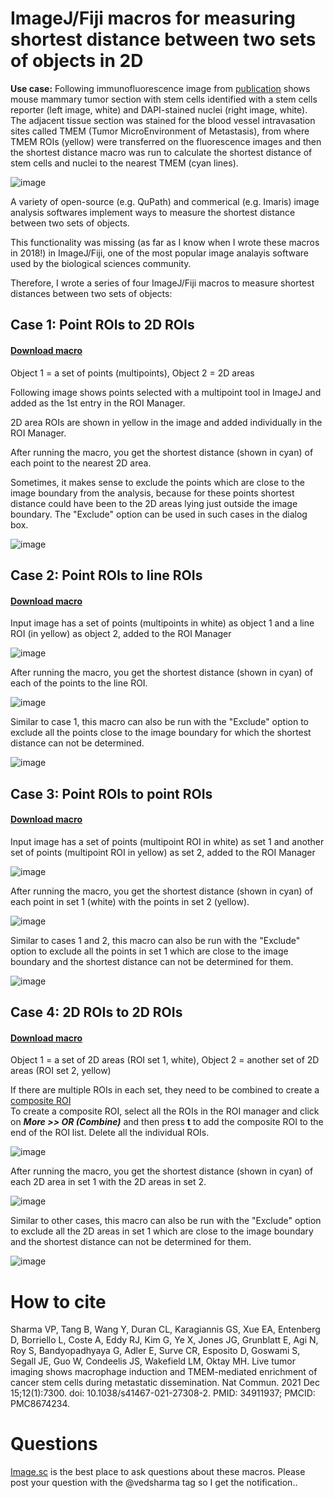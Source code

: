 # ImageJ/Fiji macros for measuring shortest distance between two sets of objects in 2D  
**Use case:** Following immunofluorescence image from [publication](https://www.nature.com/articles/s41467-021-27308-2) shows mouse mammary tumor section with stem cells identified with a stem cells reporter (left image, white) and DAPI-stained nuclei (right image, white). The adjacent tissue section was stained for the blood vessel intravasation sites called TMEM (Tumor MicroEnvironment of Metastasis), from where TMEM ROIs (yellow) were transferred on the fluorescence images and then the shortest distance macro was run to calculate the shortest distance of stem cells and nuclei to the nearest TMEM (cyan lines).  

![image](data/Distance_analysis_diagram.png)

A variety of open-source (e.g. QuPath) and commerical (e.g. Imaris) image analysis softwares implement ways to measure the shortest distance between two sets of objects. 

This functionality was missing (as far as I know when I wrote these macros in 2018!) in ImageJ/Fiji, one of the most popular image analayis software used by the biological sciences community.   

Therefore, I wrote a series of four ImageJ/Fiji macros to measure shortest distances between two sets of objects:

## Case 1: Point ROIs to 2D ROIs  
#### <a href="https://github.com/ved-sharma/Shortest_distance_between_objects/blob/a3988020a3cd070b212eb6c99545ef23601b0a0d/data/Shortest_distance%20points%20to%20areas_v04d.ijm" download>Download macro<a/>

Object 1 = a set of points (multipoints), Object 2 = 2D areas

Following image shows points selected with a multipoint tool in ImageJ and added as the 1st entry in the ROI Manager.

2D area ROIs are shown in yellow in the image and added individually in the ROI Manager.

After running the macro, you get the shortest distance (shown in cyan) of each point to the nearest 2D area.

Sometimes, it makes sense to exclude the points which are close to the image boundary from the analysis, because for these points shortest distance could have been to the 2D areas lying just outside the image boundary. The "Exclude" option can be used in such cases in the dialog box.

![image](data/point_to_2D_summary.png)

## Case 2: Point ROIs to line ROIs  
#### <a href="https://github.com/ved-sharma/Shortest_distance_between_objects/blob/18edeefa2a9812b590492c58d3df162bfc17f1d3/data/Shortest_distance%20points%20to%20lines_v01b.ijm" download>Download macro<a/> 

Input image has a set of points (multipoints in white) as object 1 and a line ROI (in yellow) as object 2, added to the ROI Manager  

![image](data/points_to_lines_ss_input.png)

After running the macro, you get the shortest distance (shown in cyan) of each of the points to the line ROI.  

![image](data/points_to_lines_ss_output1.png)

Similar to case 1, this macro can also be run with the "Exclude" option to exclude all the points close to the image boundary for which the shortest distance can not be determined.  

![image](data/points_to_lines_ss_output2.png)

## Case 3: Point ROIs to point ROIs  
#### <a href="https://github.com/ved-sharma/Shortest_distance_between_objects/blob/b85ff5343963e2bb42f489bd06e1d0ac7d65a37d/data/Shortest_distance%20points%20to%20points_v01b.ijm" download>Download macro<a/> 

Input image has a set of points (multipoint ROI in white) as set 1 and another set of points (multipoint ROI in yellow) as set 2, added to the ROI Manager  

![image](data/points_to_points_ss_input.png)

After running the macro, you get the shortest distance (shown in cyan) of each point in set 1 (white) with the points in set 2 (yellow). 

![image](data/points_to_points_ss_output1.png)

Similar to cases 1 and 2, this macro can also be run with the "Exclude" option to exclude all the points in set 1 which are close to the image boundary and the shortest distance can not be determined for them.  

![image](data/points_to_points_ss_output2.png)

## Case 4: 2D ROIs to 2D ROIs  
#### <a href="https://github.com/ved-sharma/Shortest_distance_between_objects/blob/f444d3713505478254fc0fdf5471539af0b22664/data/Shortest_distance%20between%202D%20objects_v03.ijm" download>Download macro<a/> 

Object 1 = a set of 2D areas (ROI set 1, white), Object 2 = another set of 2D areas (ROI set 2, yellow)  

If there are multiple ROIs in each set, they need to be combined to create a [composite ROI](https://imagej.nih.gov/ij/docs/guide/146-10.html#sub:Composite-selections)  
To create a composite ROI, select all the ROIs in the ROI manager and click on ***More >> OR (Combine)*** and then press **t** to add the composite ROI to the end of the ROI list. Delete all the individual ROIs.  

![image](data/2D_to_2D_ss_input.png)

After running the macro, you get the shortest distance (shown in cyan) of each 2D area in set 1 with the 2D areas in set 2. 

![image](data/2D_to_2D_ss_output1.png)

Similar to other cases, this macro can also be run with the "Exclude" option to exclude all the 2D areas in set 1 which are close to the image boundary and the shortest distance can not be determined for them.  

![image](data/2D_to_2D_ss_output2.png)



# How to cite
Sharma VP, Tang B, Wang Y, Duran CL, Karagiannis GS, Xue EA, Entenberg D, Borriello L, Coste A, Eddy RJ, Kim G, Ye X, Jones JG, Grunblatt E, Agi N, Roy S, Bandyopadhyaya G, Adler E, Surve CR, Esposito D, Goswami S, Segall JE, Guo W, Condeelis JS, Wakefield LM, Oktay MH. Live tumor imaging shows macrophage induction and TMEM-mediated enrichment of cancer stem cells during metastatic dissemination. Nat Commun. 2021 Dec 15;12(1):7300. doi: 10.1038/s41467-021-27308-2. PMID: 34911937; PMCID: PMC8674234.

# Questions
[Image.sc](https://forum.image.sc/) is the best place to ask questions about these macros. Please post your question with the @vedsharma tag so I get the notification..
